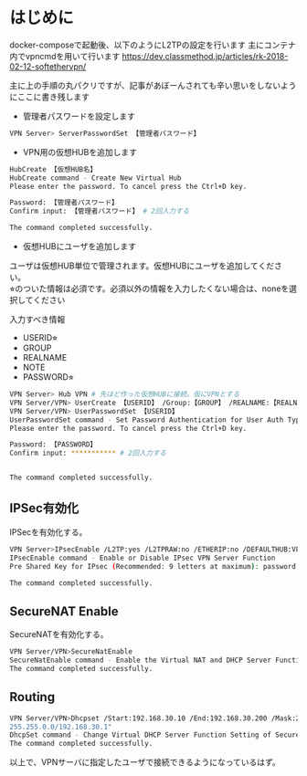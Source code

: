 # はじめに

docker-composeで起動後、以下のようにL2TPの設定を行います
主にコンテナ内でvpncmdを用いて行います
https://dev.classmethod.jp/articles/rk-2018-02-12-softethervpn/

主に上の手順の丸パクリですが、記事があぼーんされても辛い思いをしないようにここに書き残します

* 管理者パスワードを設定します

```bash
VPN Server> ServerPasswordSet 【管理者パスワード】
```

* VPN用の仮想HUBを追加します

```bash
HubCreate 【仮想HUB名】
HubCreate command - Create New Virtual Hub
Please enter the password. To cancel press the Ctrl+D key.

Password: 【管理者パスワード】
Confirm input: 【管理者パスワード】 # 2回入力する

The command completed successfully.
```

* 仮想HUBにユーザを追加します

ユーザは仮想HUB単位で管理されます。仮想HUBにユーザを追加してください。  
⭐︎のついた情報は必須です。必須以外の情報を入力したくない場合は、noneを選択してください

入力すべき情報

* USERID⭐︎
* GROUP
* REALNAME
* NOTE
* PASSWORD⭐︎

```bash
VPN Server> Hub VPN # 先ほど作った仮想HUBに接続。仮にVPNとする
VPN Server/VPN> UserCreate 【USERID】 /Group:【GROUP】 /REALNAME:【REALNAME】 /NOTE:【NOTE】
VPN Server/VPN> UserPasswordSet 【USERID】
UserPasswordSet command - Set Password Authentication for User Auth Type and Set Password
Please enter the password. To cancel press the Ctrl+D key.

Password: 【PASSWORD】
Confirm input: *********** # 2回入力する


The command completed successfully.
```

## IPSec有効化

IPSecを有効化する。

```bash
VPN Server>IPsecEnable /L2TP:yes /L2TPRAW:no /ETHERIP:no /DEFAULTHUB:VPN
IPsecEnable command - Enable or Disable IPsec VPN Server Function
Pre Shared Key for IPsec (Recommended: 9 letters at maximum): password

The command completed successfully.
```

## SecureNAT Enable

SecureNATを有効化する。

```bash
VPN Server/VPN>SecureNatEnable
SecureNatEnable command - Enable the Virtual NAT and DHCP Server Function (SecureNat Function)
The command completed successfully.
```

## Routing

```bash
VPN Server/VPN>Dhcpset /Start:192.168.30.10 /End:192.168.30.200 /Mask:255.255.255.0 /Expire:7200 /GW:192.168.30.1 /DNS:192.168.30.1 /DNS2:none /Domain:none /Log:yes /PushRoute:"10.0.0.0/
255.255.0.0/192.168.30.1"
DhcpSet command - Change Virtual DHCP Server Function Setting of SecureNAT Function
The command completed successfully.
```

以上で、VPNサーバに指定したユーザで接続できるようになっているはず。
